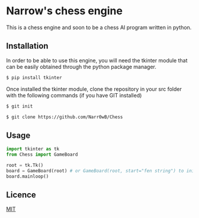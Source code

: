 # Narrow's chess engine
This is a chess engine and soon to be a chess AI program written in python.

## Installation
In order to be able to use this engine, you will need the tkinter module that can be easily obtained through the python package manager.

```bash
$ pip install tkinter
```

Once installed the tkinter module, clone the repository in your src folder with the following commands (if you have GIT installed)

```bash
$ git init

$ git clone https://github.com/Narr0wB/Chess
```

## Usage

```python
import tkinter as tk
from Chess import GameBoard

root = tk.Tk()
board = GameBoard(root) # or GameBoard(root, start="fen string") to initialize a specific board
board.mainloop()
```

## Licence
[MIT](https://en.wikipedia.org/wiki/MIT_License)
